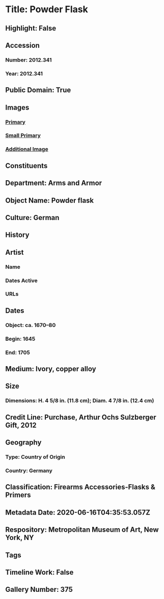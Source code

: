 # Title: Powder Flask
## Highlight: False
## Accession
### Number: 2012.341
### Year: 2012.341
## Public Domain: True
## Images
### [Primary](https://images.metmuseum.org/CRDImages/aa/original/sfsbtr.308.1.2012_001.jpg)
### [Small Primary](https://images.metmuseum.org/CRDImages/aa/web-large/sfsbtr.308.1.2012_001.jpg)
### [Additional Image](https://images.metmuseum.org/CRDImages/aa/original/sfsbtr.308.1.2012_002.jpg)
## Constituents
## Department: Arms and Armor
## Object Name: Powder flask
## Culture: German
## History
## Artist
### Name
### Dates Active
### URLs
## Dates
### Object: ca. 1670–80
### Begin: 1645
### End: 1705
## Medium: Ivory, copper alloy
## Size
### Dimensions: H. 4 5/8 in. (11.8 cm); Diam. 4 7/8 in. (12.4 cm)
## Credit Line: Purchase, Arthur Ochs Sulzberger Gift, 2012
## Geography
### Type: Country of Origin
### Country: Germany
## Classification: Firearms Accessories-Flasks & Primers
## Metadata Date: 2020-06-16T04:35:53.057Z
## Respository: Metropolitan Museum of Art, New York, NY
## Tags
## Timeline Work: False
## Gallery Number: 375